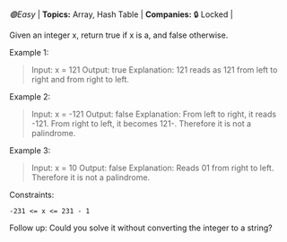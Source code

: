 _🟢Easy_ | **Topics:** Array, Hash Table | **Companies:** 🔒 Locked |

Given an integer x, return true if x is a, and false otherwise.

Example 1:

>Input: x = 121
>Output: true
>Explanation: 121 reads as 121 from left to right and from right to left.

Example 2:

>Input: x = -121
>Output: false
>Explanation: From left to right, it reads -121. From right to left, it becomes 121-. Therefore it is not a palindrome.

Example 3:

>Input: x = 10
>Output: false
>Explanation: Reads 01 from right to left. Therefore it is not a palindrome.

 

Constraints:

    -231 <= x <= 231 - 1

 
Follow up: Could you solve it without converting the integer to a string?
 